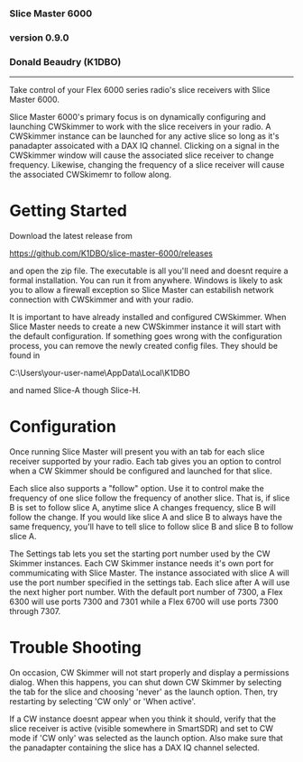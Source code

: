 ### Slice Master 6000
### version 0.9.0
### Donald Beaudry (K1DBO)

-----------------------------------------------------------------


Take control of your Flex 6000 series radio's slice receivers with
Slice Master 6000.

Slice Master 6000's primary focus is on dynamically configuring and
launching CWSkimmer to work with the slice receivers in your radio.  A
CWSkimmer instance can be launched for any active slice so long as
it's panadapter assoicated with a DAX IQ channel.  Clicking on a
signal in the CWSkimmer window will cause the associated slice
receiver to change frequency.  Likewise, changing the frequency of a
slice receiver will cause the associated CWSkimemr to follow along.

# Getting Started

Download the latest release from

https://github.com/K1DBO/slice-master-6000/releases 

and open the zip file.  The executable is all you'll need and doesnt
require a formal installation.  You can run it from anywhere.  Windows
is likely to ask you to allow a firewall exception so Slice Master can
estabilish network connection with CWSkimmer and with your radio.

It is important to have already installed and configured
CWSkimmer. When Slice Master needs to create a new CWSkimmer instance
it will start with the default configuration.  If something goes wrong
with the configuration process, you can remove the newly created
config files.  They should be found in

C:\Users\your-user-name\AppData\Local\K1DBO 

and named Slice-A though Slice-H.

# Configuration

Once running Slice Master will present you with an tab for each slice
receiver supported by your radio.  Each tab gives you an option to
control when a CW Skimmer should be configured and launched for that
slice.  

Each slice also supports a "follow" option.  Use it to control make
the frequency of one slice follow the frequency of another slice.
That is, if slice B is set to follow slice A, anytime slice A changes
frequency, slice B will follow the change.  If you would like slice A
and slice B to always have the same frequency, you'll have to tell
slice to follow slice B and slice B to follow slice A.

The Settings tab lets you set the starting port number used by the CW
Skimmer instances.  Each CW Skimmer instance needs it's own port for
commumicating with Slice Master.  The instance associated with slice A
will use the port number specified in the settings tab.  Each slice
after A will use the next higher port number.  With the default port
number of 7300, a Flex 6300 will use ports 7300 and 7301 while a Flex
6700 will use ports 7300 through 7307.


# Trouble Shooting


On occasion, CW Skimmer will not start properly and display a
permissions dialog.  When this happens, you can shut down CW Skimmer
by selecting the tab for the slice and choosing 'never' as the launch
option.  Then, try restarting by selecting 'CW only' or 'When active'.

If a CW instance doesnt appear when you think it should, verify that
the slice receiver is active (visible somewhere in SmartSDR) and set
to CW mode if 'CW only' was selected as the launch option.  Also make
sure that the panadapter containing the slice has a DAX IQ channel
selected.








